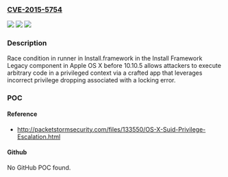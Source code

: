 ### [CVE-2015-5754](https://cve.mitre.org/cgi-bin/cvename.cgi?name=CVE-2015-5754)
![](https://img.shields.io/static/v1?label=Product&message=n%2Fa&color=blue)
![](https://img.shields.io/static/v1?label=Version&message=n%2Fa&color=blue)
![](https://img.shields.io/static/v1?label=Vulnerability&message=n%2Fa&color=brighgreen)

### Description

Race condition in runner in Install.framework in the Install Framework Legacy component in Apple OS X before 10.10.5 allows attackers to execute arbitrary code in a privileged context via a crafted app that leverages incorrect privilege dropping associated with a locking error.

### POC

#### Reference
- http://packetstormsecurity.com/files/133550/OS-X-Suid-Privilege-Escalation.html

#### Github
No GitHub POC found.

